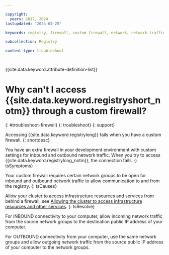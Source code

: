 ```yaml
---

copyright:
  years: 2017, 2024
lastupdated: "2024-04-25"

keywords: registry, firewall, custom firewall, network, network traffic

subcollection: Registry

content-type: troubleshoot

---
```


{{site.data.keyword.attribute-definition-list}}

# Why can't I access {{site.data.keyword.registryshort_notm}} through a custom firewall?
{: #troubleshoot-firewall}
{: troubleshoot}
{: support}

Accessing {{site.data.keyword.registrylong}} fails when you have a custom firewall.
{: shortdesc}

You have an extra firewall in your development environment with custom settings for inbound and outbound network traffic. When you try to access {{site.data.keyword.registrylong_notm}}, the connection fails.
{: tsSymptoms}

Your custom firewall requires certain network groups to be open for inbound and outbound network traffic to allow communication to and from the registry.
{: tsCauses}

Allow your cluster to access infrastructure resources and services from behind a firewall, see [Allowing the cluster to access infrastructure resources and other services](/docs/containers?topic=containers-firewall#firewall_outbound).
{: tsResolve}

For INBOUND connectivity to your computer, allow incoming network traffic from the source network groups to the destination public IP address of your computer.

For OUTBOUND connectivity from your computer, use the same network groups and allow outgoing network traffic from the source public IP address of your computer to the network groups.
